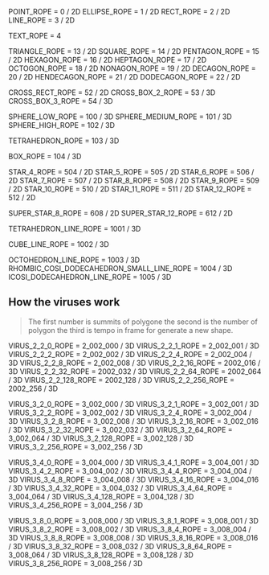 POINT_ROPE = 0 / 2D
ELLIPSE_ROPE = 1 / 2D
RECT_ROPE = 2 / 2D
LINE_ROPE = 3 / 2D

TEXT_ROPE = 4 

TRIANGLE_ROPE = 13 / 2D
SQUARE_ROPE = 14 / 2D
PENTAGON_ROPE = 15 / 2D
HEXAGON_ROPE = 16 / 2D
HEPTAGON_ROPE = 17 / 2D
OCTOGON_ROPE = 18 / 2D
NONAGON_ROPE = 19 / 2D
DECAGON_ROPE = 20 / 2D
HENDECAGON_ROPE = 21 / 2D
DODECAGON_ROPE = 22 / 2D

CROSS_RECT_ROPE = 52 / 2D
CROSS_BOX_2_ROPE = 53 / 3D
CROSS_BOX_3_ROPE = 54 / 3D

SPHERE_LOW_ROPE = 100 / 3D
SPHERE_MEDIUM_ROPE = 101 / 3D
SPHERE_HIGH_ROPE = 102 / 3D

TETRAHEDRON_ROPE = 103 / 3D

BOX_ROPE = 104 / 3D

STAR_4_ROPE = 504 / 2D
STAR_5_ROPE = 505 / 2D
STAR_6_ROPE = 506 / 2D
STAR_7_ROPE = 507 / 2D
STAR_8_ROPE = 508 / 2D
STAR_9_ROPE = 509 / 2D
STAR_10_ROPE = 510 / 2D
STAR_11_ROPE = 511 / 2D
STAR_12_ROPE = 512 / 2D

SUPER_STAR_8_ROPE = 608 / 2D
SUPER_STAR_12_ROPE = 612 / 2D

TETRAHEDRON_LINE_ROPE = 1001 / 3D

CUBE_LINE_ROPE = 1002 / 3D

OCTOHEDRON_LINE_ROPE = 1003 / 3D
RHOMBIC_COSI_DODECAHEDRON_SMALL_LINE_ROPE = 1004 / 3D
ICOSI_DODECAHEDRON_LINE_ROPE = 1005 / 3D


How the viruses work
--
>The first number is summits of polygone
>the second is the number of polygon
>the third is tempo in frame for generate a new shape.

VIRUS_2_2_0_ROPE = 2_002_000 / 3D
VIRUS_2_2_1_ROPE = 2_002_001 / 3D
VIRUS_2_2_2_ROPE = 2_002_002 / 3D
VIRUS_2_2_4_ROPE = 2_002_004 / 3D
VIRUS_2_2_8_ROPE = 2_002_008 / 3D
VIRUS_2_2_16_ROPE = 2002_016 / 3D
VIRUS_2_2_32_ROPE = 2002_032 / 3D
VIRUS_2_2_64_ROPE = 2002_064 / 3D
VIRUS_2_2_128_ROPE = 2002_128 / 3D
VIRUS_2_2_256_ROPE = 2002_256 / 3D

VIRUS_3_2_0_ROPE = 3_002_000 / 3D
VIRUS_3_2_1_ROPE = 3_002_001 / 3D
VIRUS_3_2_2_ROPE = 3_002_002 / 3D
VIRUS_3_2_4_ROPE = 3_002_004 / 3D
VIRUS_3_2_8_ROPE = 3_002_008 / 3D
VIRUS_3_2_16_ROPE = 3_002_016 / 3D
VIRUS_3_2_32_ROPE = 3_002_032 / 3D
VIRUS_3_2_64_ROPE = 3_002_064 / 3D
VIRUS_3_2_128_ROPE = 3_002_128 / 3D
VIRUS_3_2_256_ROPE = 3_002_256 / 3D

VIRUS_3_4_0_ROPE = 3_004_000 / 3D
VIRUS_3_4_1_ROPE = 3_004_001 / 3D
VIRUS_3_4_2_ROPE = 3_004_002 / 3D
VIRUS_3_4_4_ROPE = 3_004_004 / 3D
VIRUS_3_4_8_ROPE = 3_004_008 / 3D
VIRUS_3_4_16_ROPE = 3_004_016 / 3D
VIRUS_3_4_32_ROPE = 3_004_032 / 3D
VIRUS_3_4_64_ROPE = 3_004_064 / 3D
VIRUS_3_4_128_ROPE = 3_004_128 / 3D
VIRUS_3_4_256_ROPE = 3_004_256 / 3D

VIRUS_3_8_0_ROPE = 3_008_000 / 3D
VIRUS_3_8_1_ROPE = 3_008_001 / 3D
VIRUS_3_8_2_ROPE = 3_008_002 / 3D
VIRUS_3_8_4_ROPE = 3_008_004 / 3D
VIRUS_3_8_8_ROPE = 3_008_008 / 3D
VIRUS_3_8_16_ROPE = 3_008_016 / 3D
VIRUS_3_8_32_ROPE = 3_008_032 / 3D
VIRUS_3_8_64_ROPE = 3_008_064 / 3D
VIRUS_3_8_128_ROPE = 3_008_128 / 3D
VIRUS_3_8_256_ROPE = 3_008_256 / 3D



